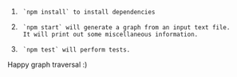 1.      `npm install` to install dependencies
2.      `npm start` will generate a graph from an input text file.
        It will print out some miscellaneous information.
3.      `npm test` will perform tests.

Happy graph traversal :)